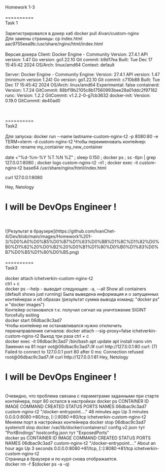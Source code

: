 Homework 1-3
<br>
<br>
========== <br>
Task 1<br>
<br>
Зарегистрировался в докер хаб
docker pull 4ivan/custom-nginx
<br>
Для замены страницы: cp index.html aac9755eea9b:/usr/share/nginx/html/index.html
<br><br>
Версия докера
Client: Docker Engine - Community
 Version:           27.4.1
 API version:       1.47
 Go version:        go1.22.10
 Git commit:        b9d17ea
 Built:             Tue Dec 17 15:45:42 2024
 OS/Arch:           linux/amd64
 Context:           default

Server: Docker Engine - Community
 Engine:
  Version:          27.4.1
  API version:      1.47 (minimum version 1.24)
  Go version:       go1.22.10
  Git commit:       c710b88
  Built:            Tue Dec 17 15:45:42 2024
  OS/Arch:          linux/amd64
  Experimental:     false
 containerd:
  Version:          1.7.24
  GitCommit:        88bf19b2105c8b17560993bee28a01ddc2f97182
 runc:
  Version:          1.2.2
  GitCommit:        v1.2.2-0-g7cb3632
 docker-init:
  Version:          0.19.0
  GitCommit:        de40ad0

<br>
<br>
==========<br>
Task2<br>
<br>
Для запуска:  docker run --name lastname-custom-nginx-t2 -p 8080:80 -e TERM=xterm -d custom-nginx-t2
Чтобы переименовать контейнер: docker rename my_container my_new_container
<br>
<br>
date +"%d-%m-%Y %T.%N %Z" ; sleep 0.150 ; docker ps ; ss -tlpn | grep 127.0.0.1:8080 ; docker logs custom-nginx-t2 -n1 ; docker exec -it custom-nginx-t2 base64 /usr/share/nginx/html/index.html

сurl 127.0.0.1:8080
<html>
<head> Hey, Netology</head>
<body>
 <h1>I will be DevOps Engineer !</h1>
<body>
</html>
 <br>
 <br>
![Результат в браузере](https://github.com/IvanChet-4/Dev/blob/main/images/Homework%201-3/%D0%A0%D0%B5%D0%B7%D1%83%D0%BB%D1%8C%D1%82%D0%B0%D1%82%20%D0%B2%20%D0%B1%D1%80%D0%B0%D1%83%D0%B7%D0%B5%D1%80%D0%B5.png)
<br>
<br>
==========<br>
Task3<br>
<br>
docker attach ichetverkin-custom-nginx-t2<br>
ctrl + c<br>
docker ps --help       - выводит следующее:    -a, --all             Show all containers (default shows just running)
Была выведена информация и о запущенных контейнерах и об образах   (результат сумма вывода команд: "docker ps"  и  "docker images")
<br>
Контейер остановился т.к. получил сигнал на уничтожение SIGINT forcefully exiting 
<br>
docker start 06dbac9c3ad7
<br>
Чтобы контейнер не останавливался нужно отключить перенаправление сигналов:
docker attach --sig-proxy=false ichetverkin-custom-nginx-t2
Выход три раза ctrl + c
<br>
docker exec -it 06dbac9c3ad7 /bin/bash
apt update
apt install nano vim
Заменил на 81 порт
oot@06dbac9c3ad7:/# curl http://127.0.0.1:80 
curl: (7) Failed to connect to 127.0.0.1 port 80 after 0 ms: Connection refused
root@06dbac9c3ad7:/#  curl http://127.0.0.1:81
<html>
<head> Hey, Netology</head>
<body>
 <h1>I will be DevOps Engineer !</h1>
<body>
</html>
<br>
Очевидно, что проблема связана с параметрами заданными при старте контейнера, порт 80 остался в настройках 
docker ps
CONTAINER ID   IMAGE             COMMAND                  CREATED          STATUS         PORTS                                     NAMES
06dbac9c3ad7   custom-nginx-t2   "/docker-entrypoint.…"   48 minutes ago   Up 3 minutes   0.0.0.0:8080->80/tcp, [::]:8080->80/tcp   ichetverkin-custom-nginx-t2
<br>
Меняем порт в настройках контейнера
docker stop 06dbac9c3ad7
systemctl stop docker
/var/lib/docker/containers/<ID>/
config.v2.json тут "PortBindings"
hostconfig.json тут "ExposedPorts"
<br>
docker ps
CONTAINER ID   IMAGE             COMMAND                  CREATED             STATUS         PORTS                                     NAMES
06dbac9c3ad7   custom-nginx-t2   "/docker-entrypoint.…"   About an hour ago   Up 3 seconds   0.0.0.0:8080->81/tcp, [::]:8080->81/tcp   ichetverkin-custom-nginx-t2
<br>
Страница в браузере и по курл снова отображается.
<br>
docker rm -f $(docker ps -a -q)
